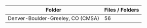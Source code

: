 | Folder                            |   Files / Folders |
|-----------------------------------|-------------------|
| Denver-Boulder-Greeley, CO (CMSA) |                56 |